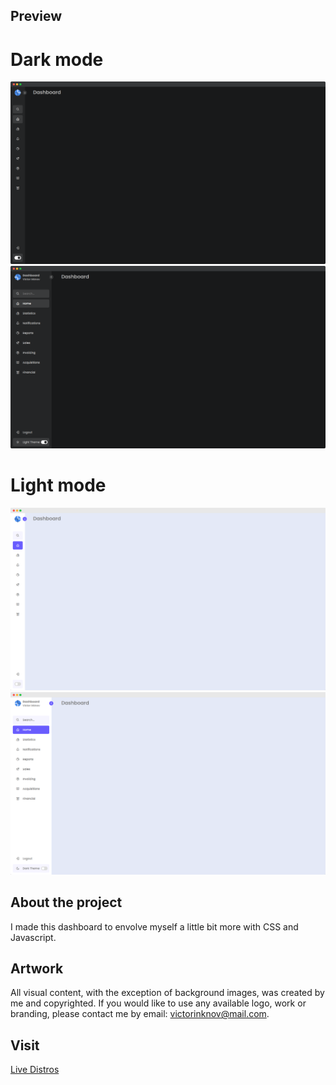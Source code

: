 ## Preview
# Dark mode
![website preview](./previews/dark-compressed.png)
![website preview](./previews/dark.png)

# Light mode
![website preview](./previews/light-compressed.png)
![website preview](./previews/light.png)

## About the project
I made this dashboard to envolve myself a little bit more with CSS and Javascript.

## Artwork
All visual content, with the exception of background images, was created by me and copyrighted. If you would like to use any available logo, work or branding, please contact me by email: victorinknov@mail.com.

## Visit
[Live Distros](https://www.confiadesign.com/gh/dashboard/)
